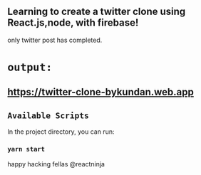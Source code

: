 
## Learning to create a twitter clone using React.js,node, with firebase!

only twitter post has completed.

# `output:`

## https://twitter-clone-bykundan.web.app

## `Available Scripts`

In the project directory, you can run:

### `yarn start`

happy hacking fellas @reactninja
